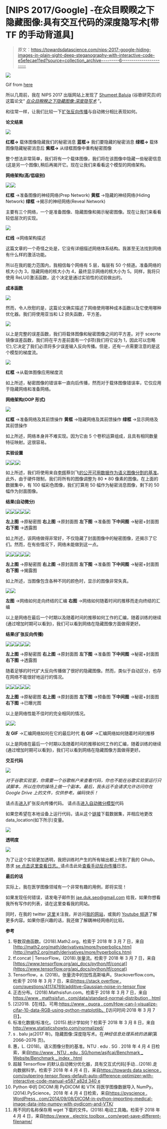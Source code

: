 # [NIPS 2017/Google] -在众目睽睽之下隐藏图像:具有交互代码的深度隐写术[带 TF 的手动背道具]

> 原文：<https://towardsdatascience.com/nips-2017-google-hiding-images-in-plain-sight-deep-steganography-with-interactive-code-e5efecae11ed?source=collection_archive---------6----------------------->

![](img/b0bbf69ca844d6c706efc16e00cde45a.png)

Gif from [here](https://giphy.com/gifs/dance-surprise-garbage-UcoqhB0G1BMNW/download)

所以几周前，我在 NIPS 2017 出版网站上发现了 [Shumeet Baluja](https://papers.nips.cc/author/shumeet-baluja-1103) (谷歌研究员)的这篇论文“ [*在众目睽睽之下隐藏图像:深度隐写术*](https://papers.nips.cc/paper/6802-hiding-images-in-plain-sight-deep-steganography) ”。

和往常一样，让我们比较一下[扩张反向传播](/outperforming-tensorflows-default-auto-differentiation-optimizers-with-interactive-code-manual-e587a82d340e)与自动微分相比表现如何。

**论文结果**

![](img/80fbe38c5be3a279c27ad67cfc5d68f5.png)

**红框→** 载体图像隐藏我们的秘密消息 **蓝框→** 我们要隐藏的秘密消息 **绿框→** 载体图像隐藏秘密消息后 **紫框→** 从绿框图像中重构秘密图像

整个想法非常简单，我们将有一个载体图像，我们将在该图像中隐藏一些秘密信息(这是另一个图像),稍后再揭开它。现在让我们来看看这个模型的网络架构。

**网络架构(高/低级别)**

![](img/c8e76847c2e909520e844592db2bfe24.png)![](img/d6204525ed8c32e7182886ce266f2716.png)

**红框** →准备图像的神经网络(Prep Network)
**黄框** →隐藏的神经网络(Hiding Network)
**绿框** →揭示的神经网络(Reveal Network)

主要有三个网络，一个是准备图像、隐藏图像和揭示秘密图像。现在让我们来看看较低层次的实现。

![](img/cab4f0fa3c390fce5526061d65ded15f.png)

**红线** →网络架构描述

这篇文章的一个奇怪之处是，它没有详细描述网络体系结构。我甚至无法找到网络有什么样的激活功能。

所以在我的能力范围内，我相信每个网络有 5 层，每层有 50 个频道。准备网络的核大小为 3，隐藏网络的核大小为 4，最终显示网络的核大小为 5。同样，我将只使用 ReLU()激活函数，这个决定是通过实验性的试验做出的。

**成本函数**

![](img/6c69fdff9a90e04970bfd78653189aa0.png)

然而，令人欣慰的是，这篇论文确实描述了网络使用哪种成本函数以及它使用哪种优化器。我们将使用亚当和 L2 损失函数，平方差。

![](img/3283b6a24507c5c425f65d294ab923e5.png)

以上是完整的误差函数，我们将载体图像和秘密图像之间的平方差。对于 scecrte 镜像误差函数，我们将在平方差前面有一个β项(我们将它设为 1，因此可以忽略它),它决定了我们必须将多少误差输入反向传播。但是，还有一点需要注意的是这个模型的梯度流。

![](img/65682dd231d54427f0209d2588748437.png)

**红框** →从载体图像应用梯度流

如上所述，秘密图像的错误率一直向后传播，然而对于载体图像错误率，它仅应用于隐藏网络和准备网络。

**网络架构(OOP 形式)**

![](img/945f940fd071ac1817c2ad0faea70e04.png)

**红框** →准备网络及其前馈操作
**黄框** →隐藏网络及其前馈操作
**绿框** →显示网络及其前馈操作

如上所述，网络本身并不难实现。因为它由 5 个卷积运算组成，且具有相同数量特征映射。这很容易。

**实验设置**

![](img/9d8cfd1357f372b1a0c3cd50ae33732b.png)![](img/3035fefdb7305c1c8cd797495dea842d.png)![](img/551ccff8fa593bb47017294e001e2cdd.png)

如上所述，我们将使用来自[李辉](http://www.ntu.edu.sg/home/asjfcai/Benchmark_Website/benchmark_index.html)蔡剑飞[的公开可用数据](http://www.ntu.edu.sg/home/asjfcai/)[作为语义图像分割的基准](http://www.ntu.edu.sg/home/asjfcai/Benchmark_Website/benchmark_index.html)。此外，由于硬件限制，我们将所有的图像调整为 80 * 80 像素的图像。在上面的数据集中，有 100 幅彩色图像，我们打算用 50 幅作为秘密消息图像，剩下的 50 幅作为封面图像。

**结果(自动微分)**

![](img/78c1bdd5febf8ce195fe58f8b6f7e7a3.png)![](img/0a4d3679bd5b6bb7187cab982f4bb1d9.png)![](img/f0acdfe13d6bb48f265a7cfb83ebda10.png)![](img/ffcb3ef08167ea34330c4a87fb3c2f25.png)![](img/79e3ff5ba92a096abf7ca68a2f4401d2.png)

**左上图** →原秘密图
**右上图** →原封面图
**左下图** →准备图
**下中间图** →秘密+封面图
**右下图** →透露图

如上所述，该网络做得非常好，不仅隐藏了封面图像中的秘密图像，还揭示了它们。然而，在有些情况下，网络未能做到这一点。

![](img/3f4f9659da666516f67eaad5a2019f02.png)![](img/9f70fa646437b8a3294250b8d80e5ba6.png)![](img/2db638524814c25fb34add430030c17c.png)![](img/9837274318e2e10574b435fb7c0d1c93.png)![](img/4f4fe593f88422c8f5f71c93f799861d.png)

**左上图** →原秘密图
**右上图** →原封面图
**左下图** →准备图
**下中间图** →秘密+封面图
**右下图** →揭露图

如上所述，当图像包含各种不同的颜色时，显示的图像非常失真。

![](img/d3af41e178371dc7c1fdd503b3af82b7.png)![](img/de9a5e7454aa9f342960b95720665515.png)

**左图** →网络如何走向终结的汇编
**右图** →网络如何随着时间的推移而走向终结的汇编

以上是网络在最后一个时期以及随着时间的推移如何工作的汇编，随着训练的继续(通过增加时期可以看到)，我们可以看到网络在隐藏图像方面做得更好。

**结果(扩张反向传播)**

![](img/78c1bdd5febf8ce195fe58f8b6f7e7a3.png)![](img/0a4d3679bd5b6bb7187cab982f4bb1d9.png)![](img/2b60e345baae2375755631619107cf55.png)![](img/c96ef6c805f41bbb7f83caba754a9a77.png)![](img/6b876d08c6ffd1b8ca911a8158d35eee.png)

**左上图** →原秘密图
**右上图** →原封面图
**左下图** →准备图
**下中间图** →秘密+封面图
**右下图** →透露图

随着足够的时代扩大反向传播做了很好的隐藏图像。然而，类似于自动区分，也存在网络不能很好地运行的情况。

![](img/3f4f9659da666516f67eaad5a2019f02.png)![](img/9f70fa646437b8a3294250b8d80e5ba6.png)![](img/007bb40a66725aba46366742f6e75075.png)![](img/47d5d6a1c46ff6a48432cfcaab1ad423.png)![](img/e804b876a8662e4a7d258668e85edbd3.png)

**左上图** →原秘密图
**右上图** →原封面图
**左下图** →预备图
**下中间图** →秘密+封面图
**右下图** →已曝光图

以上是网络性能不佳时的完全相同的情况。

![](img/c2cf0320c65df5a4901f16c727f8ee48.png)![](img/4ac9c05d31b1be7691191f99f56e8a14.png)

**左 GIF** →汇编网络如何在它的最后时代
**右 GIF** →汇编网络如何随着时间的推移

以上是网络在最后一个时期以及随着时间的推移如何工作的汇编，随着训练的继续(通过增加时期可以看到)，我们可以看到网络在隐藏图像方面做得更好。

**交互代码**

![](img/ef91dca1d6698a7597cee3e818d98383.png)

*对于谷歌实验室，你需要一个谷歌帐户来查看代码，你也不能在谷歌实验室运行只读脚本，所以在你的操场上做一个副本。最后，我永远不会请求允许访问你在 Google Drive 上的文件，仅供参考。编码快乐！*

请点击[进入](https://colab.research.google.com/drive/1lZt-7aM-osS9O4R_dUi5ea7MPjJnxC9D)扩张反向传播代码。
请点击[进入自动微分模型](https://colab.research.google.com/drive/1T-TGGJgSYNjs7K_Hg1ZQIsiCvl5jg4Pn)代码

如果您希望在本地设备上运行代码，请从这个[链接](http://www.ntu.edu.sg/home/asjfcai/Benchmark_Website/benchmark_index.html)下载数据集，并相应地更改 data_location(如下所示)变量。

![](img/450152e249d6e4700aa789ef3c171e8a.png)

**透明度**

![](img/4348943178fb1d12a70de945e206cfaf.png)

为了让这个实验更加透明，我把训练时产生的所有输出都上传到了我的 Gihub。恳求 [se 点击这里查看日志。](https://github.com/JaeDukSeo/Only_Numpy_Basic/blob/master/Steganography/hide_10000.txt)请点击此处[查看手动反向传播](https://github.com/JaeDukSeo/Only_Numpy_Basic/blob/master/Steganography/dilated.txt)日志。

**最后的话**

实际上，我在医学图像领域有一个非常有趣的用例，即将实现！

如果发现任何错误，请发电子邮件到 jae.duk.seo@gmail.com 给我，如果你想看我所有写作的列表，请在这里查看我的网站。

同时，在我的 twitter [这里](https://twitter.com/JaeDukSeo)关注我，并访问[我的网站](https://jaedukseo.me/)，或我的 [Youtube 频道](https://www.youtube.com/c/JaeDukSeo)了解更多内容。如果你感兴趣的话，我还做了解耦神经网络的比较。

**参考**

1.  导数双曲函数。(2018).Math2.org。检索于 2018 年 3 月 7 日，来自[http://math2.org/math/derivatives/more/hyperbolics.htm](http://math2.org/math/derivatives/more/hyperbolics.htm)
2.  tf.concat | TensorFlow。(2018).张量流。检索于 2018 年 3 月 7 日，来自[https://www.tensorflow.org/api_docs/python/tf/concat](https://www.tensorflow.org/api_docs/python/tf/concat)
3.  Tensorflow，a. (2018)。张量流中的加性高斯噪声。Stackoverflow.com。检索于 2018 年 3 月 7 日，来自[https://stack overflow . com/questions/41174769/additive-Gaussian-noise-in-tensor flow](https://stackoverflow.com/questions/41174769/additive-gaussian-noise-in-tensorflow)
4.  正态分布。(2018).Mathsisfun.com。检索于 2018 年 3 月 7 日，来自[https://www . mathsisfun . com/data/standard-normal-distribution . html](https://www.mathsisfun.com/data/standard-normal-distribution.html)
5.  [2]2018.【在线】。可用:[https://www . quora . com/How-can-l-visualize-cifar-10-data-RGB-using-python-matplotlib。](https://www.quora.com/How-can-l-visualize-cifar-10-data-RGB-using-python-matplotlib.)【访问时间:2018 年 3 月 7 日】。
6.  标准化数据/标准化。(2015).统计学如何？检索于 2018 年 3 月 8 日，来自 http://www.statisticshowto.com/normalized/
7.  s . balu ja(2017 年)。隐藏图像:深度隐写术。在*神经信息处理系统的进展*(第 2066–2076 页)。
8.  惠，L. (2018)。语义图像分割的基准。NTU . edu . SG . 2018 年 4 月 4 日检索，来自[http://www . NTU . edu . SG/home/asjfcai/Benchmark _ Website/Benchmark _ index . html](http://www.ntu.edu.sg/home/asjfcai/Benchmark_Website/benchmark_index.html)
9.  超越 Tensorflow 的默认自动微分优化器，具有交互式代码[手动…(2018).走向数据科学。检索于 2018 年 4 月 4 日，来自[https://towards data science . com/outpering-tensor flows-default-auto-difference-optimizer-with-interactive-code-manual-e587 a82d 340 e](/outperforming-tensorflows-default-auto-differentiation-optimizers-with-interactive-code-manual-e587a82d340e)
10.  Python 中的 DICOM:用 PyDICOM 和 VTK 将医学图像数据导入 NumPy。(2014).PyScience。2018 年 4 月 4 日检索，来自[https://pyscience . WordPress . com/2014/09/08/DICOM-in-python-importing-medical-image-data-into-numpy-with-pydicom-and-VTK/](https://pyscience.wordpress.com/2014/09/08/dicom-in-python-importing-medical-image-data-into-numpy-with-pydicom-and-vtk/)
11.  用不同的名称保存用 wget 下载的文件。(2018).电动工具箱。检索于 2018 年 4 月 4 日，来自[https://www . electric toolbox . com/wget-save-different-filename/](https://www.electrictoolbox.com/wget-save-different-filename/)